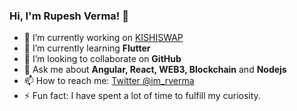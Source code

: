 ### Hi, I'm Rupesh Verma!  👋
- 🔭 I’m currently working on [KISHISWAP](http://52.204.95.86/)
- 🌱 I’m currently learning **Flutter**
- 👯 I’m looking to collaborate on **GitHub**
- 💬 Ask me about **Angular, React, WEB3, Blockchain** and **Nodejs**
- 📫 How to reach me: [Twitter @im_rverma](https://twitter.com/im_rverma) 
- ⚡ Fun fact: I have  spent a lot of time to fulfill my curiosity.
